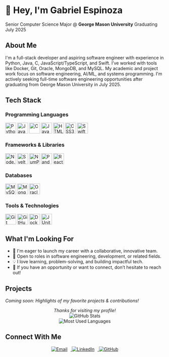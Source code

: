 # 👋 Hey, I'm Gabriel Espinoza

<div align="left">
Senior Computer Science Major @ <b>George Mason University</b>  
Graduating July 2025    
</div>

## About Me

I'm a full-stack developer and aspiring software engineer with experience in Python, Java, C, JavaScript/TypeScript, and Swift. I’ve worked with tools like Docker, Git, Oracle, MongoDB, and MySQL. My academic and project work focus on software engineering, AI/ML, and systems programming. I'm actively seeking full-time software engineering opportunities after graduating from George Mason University in July 2025.

## Tech Stack

### Programming Languages
<p align="left">
  <img src="https://cdn.jsdelivr.net/gh/devicons/devicon/icons/python/python-original.svg" alt="Python" width="34" height="34"/>
  <img src="https://cdn.jsdelivr.net/gh/devicons/devicon/icons/java/java-original.svg" alt="Java" width="34" height="34"/>
  <img src="https://cdn.jsdelivr.net/gh/devicons/devicon/icons/c/c-original.svg" alt="C" width="34" height="34"/>
  <img src="https://cdn.jsdelivr.net/gh/devicons/devicon/icons/javascript/javascript-original.svg" alt="JavaScript" width="34" height="34"/>
  <img src="https://cdn.jsdelivr.net/gh/devicons/devicon/icons/html5/html5-original.svg" alt="HTML5" width="34" height="34"/>
  <img src="https://cdn.jsdelivr.net/gh/devicons/devicon/icons/css3/css3-original.svg" alt="CSS3" width="34" height="34"/>
  <img src="https://cdn.jsdelivr.net/gh/devicons/devicon/icons/swift/swift-original.svg" alt="Swift" width="34" height="34"/>
</p>

### Frameworks & Libraries
<p align="left">
  <img src="https://cdn.jsdelivr.net/gh/devicons/devicon/icons/nodejs/nodejs-original.svg" alt="Node.js" width="34" height="34"/>
  <img src="https://cdn.jsdelivr.net/gh/devicons/devicon/icons/svelte/svelte-original.svg" alt="Svelte" width="34" height="34"/>
  <img src="https://cdn.jsdelivr.net/gh/devicons/devicon/icons/numpy/numpy-original.svg" alt="NumPy" width="34" height="34"/>
  <img src="https://cdn.jsdelivr.net/gh/devicons/devicon/icons/pandas/pandas-original.svg" alt="Pandas" width="34" height="34"/>
  <img src="https://cdn.jsdelivr.net/gh/devicons/devicon/icons/react/react-original.svg" alt="React" width="34" height="34"/>
</p>

### Databases
<p align="left">
  <img src="https://cdn.jsdelivr.net/gh/devicons/devicon/icons/mysql/mysql-original.svg" alt="MySQL" width="34" height="34"/>
  <img src="https://cdn.jsdelivr.net/gh/devicons/devicon/icons/mongodb/mongodb-original.svg" alt="MongoDB" width="34" height="34"/>
  <img src="https://cdn.jsdelivr.net/gh/devicons/devicon/icons/oracle/oracle-original.svg" alt="Oracle" width="34" height="34"/>
</p>

### Tools & Technologies
<p align="left">
  <img src="https://cdn.jsdelivr.net/gh/devicons/devicon/icons/git/git-original.svg" alt="Git" width="34" height="34"/>
  <img src="https://cdn.jsdelivr.net/gh/devicons/devicon/icons/github/github-original.svg" alt="GitHub" width="34" height="34"/>
  <img src="https://cdn.jsdelivr.net/gh/devicons/devicon/icons/docker/docker-original.svg" alt="Docker" width="34" height="34"/>
  <img src="https://cdn.jsdelivr.net/gh/devicons/devicon/icons/junit/junit-original.svg" alt="JUnit" width="34" height="34"/>
</p>

## What I'm Looking For

- 🚀 I'm eager to launch my career with a collaborative, innovative team.
- 👥 Open to roles in software engineering, development, or related fields.
- 💡 I love learning, problem-solving, and building impactful tech.
- 🤝 If you have an opportunity or want to connect, don’t hesitate to reach out!

## Projects

*Coming soon: Highlights of my favorite projects & contributions!*

<p align="center">
  <i>Thanks for visiting my profile!</i>  
  <br>
  <img src="https://github-readme-stats.vercel.app/api?username=GabrieI-Espinoza&show_icons=true&hide_title=true&theme=tokyonight" alt="GitHub Stats" />
  <br>
  <img src="https://github-readme-stats.vercel.app/api/top-langs/?username=GabrieI-Espinoza&layout=compact&theme=tokyonight&hide_title=true" alt="Most Used Languages" />
</p>

## Connect With Me

<p align="center">
  <a href="mailto:gabriel@gespinoza.com" target="_blank" rel="noopener noreferrer">
    <img src="https://img.shields.io/badge/Email-%23D14836?style=for-the-badge&logo=gmail&logoColor=white&labelColor=ea4335" alt="Email" style="margin-right:10px;"/>
  </a>
  <a href="https://www.linkedin.com/in/gabriel-a-espinoza/" target="_blank" rel="noopener noreferrer">
    <img src="https://img.shields.io/badge/LinkedIn-%230A66C2?style=for-the-badge&logo=linkedin&logoColor=white&labelColor=0a66c2" alt="LinkedIn" style="margin-right:10px;"/>
  </a>
  <a href="https://github.com/McIov1n" target="_blank" rel="noopener noreferrer">
    <img src="https://img.shields.io/badge/GitHub-%23181717?style=for-the-badge&logo=github&logoColor=white&labelColor=181717" alt="GitHub"/>
  </a>
</p>
